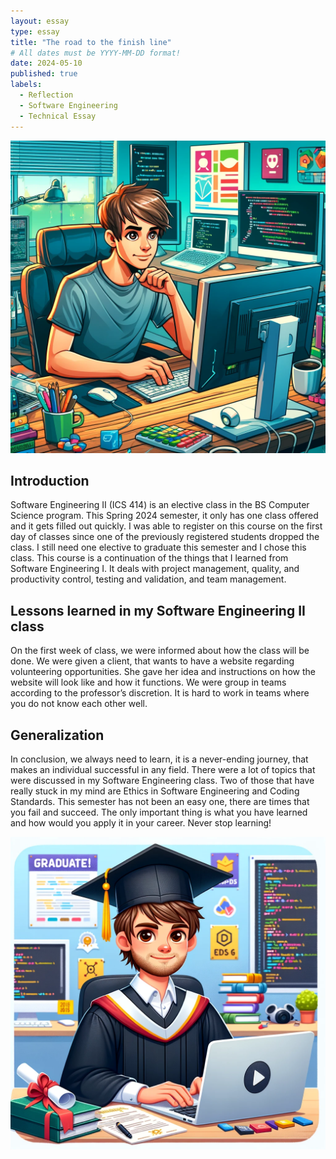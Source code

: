```yaml
---
layout: essay
type: essay
title: "The road to the finish line"
# All dates must be YYYY-MM-DD format!
date: 2024-05-10
published: true
labels:
  - Reflection
  - Software Engineering
  - Technical Essay
---
```


<img src="/img/student1.png" alt="student1" width="1000" height="500">
<br>

## Introduction
Software Engineering II (ICS 414) is an elective class in the BS Computer Science program. This Spring 2024 semester, it only has one class offered and it gets filled out quickly. I was able to register on this course on the first day of classes since one of the previously registered students dropped the class. I still need one elective to graduate this semester and I chose this class. This course is a continuation of the things that I learned from Software Engineering I. It deals with project management, quality, and productivity control, testing and validation, and team management.

## Lessons learned in my Software Engineering II class
On the first week of class, we were informed about how the class will be done. We were given a client, that wants to have a website regarding volunteering opportunities. She gave her idea and instructions on how the website will look like and how it functions. We were group in teams according to the professor’s discretion. It is hard to work in teams where you do not know each other well. 

## Generalization
In conclusion, we always need to learn, it is a never-ending journey, that makes an individual successful in any field. There were a lot of topics that were discussed in my Software Engineering class. Two of those that have really stuck in my mind are Ethics in Software Engineering and Coding Standards. This semester has not been an easy one, there are times that you fail and succeed. The only important thing is what you have learned and how would you apply it in your career. Never stop learning!

<img src="/img/student2.png" alt="graduate" width="1000" height="500">
 
